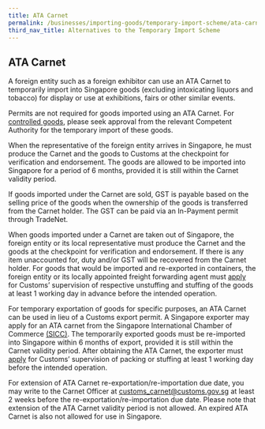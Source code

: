 ```yaml
---
title: ATA Carnet
permalink: /businesses/importing-goods/temporary-import-scheme/ata-carnet
third_nav_title: Alternatives to the Temporary Import Scheme
---
```


## ATA Carnet

A foreign entity such as a foreign exhibitor can use an ATA Carnet to temporarily import into Singapore goods (excluding intoxicating liquors and tobacco) for display or use at exhibitions, fairs or other similar events.

Permits are not required for goods imported using an ATA Carnet. For [controlled goods](/businesses/importing-goods/controlled-and-prohibited-goods-for-import), please seek approval from the relevant Competent Authority for the temporary import of these goods.

When the representative of the foreign entity arrives in Singapore, he must produce the Carnet and the goods to Customs at the checkpoint for verification and endorsement. The goods are allowed to be imported into Singapore for a period of 6 months,  provided it is still within the Carnet validity period.

If goods imported under the Carnet are sold, GST is payable based on the selling price of the goods when the ownership of the goods is transferred from the Carnet holder. The GST can be paid via an In-Payment permit through TradeNet.

When goods imported under a Carnet are taken out of Singapore, the foreign entity or its local representative must produce the Carnet and the goods at the checkpoint for verification and endorsement. If there is any item unaccounted for, duty and/or GST will be recovered from the Carnet holder. For goods that would be imported and re-exported in containers, the foreign entity or its locally appointed freight forwarding agent must [apply](http://eservices.customs.gov.sg/scripts/customs/supervision/supermenu.asp) for Customs’ supervision of respective unstuffing and stuffing of the goods at least 1 working day in advance  before the intended operation.

For temporary exportation of goods for specific purposes, an ATA Carnet can be used in lieu of a Customs export permit. A Singapore exporter may apply for an ATA carnet from the Singapore International Chamber of Commerce [(SICC)](http://www.sicc.com.sg/). The temporarily exported goods must be re-imported into Singapore within 6 months of export,  provided it is still within the Carnet validity period. After obtaining the ATA Carnet, the exporter must [apply](http://eservices.customs.gov.sg/scripts/customs/supervision/supermenu.asp) for Customs’ supervision of packing or stuffing at least 1 working day before the intended operation.

For extension of ATA Carnet re-exportation/re-importation due date, you may write to the Carnet Officer at  [customs_carnet@customs.gov.sg](mailto:customs_carnet@customs.gov.sg)  at least 2 weeks before the re-exportation/re-importation due date. Please note that extension of the ATA Carnet validity period is not allowed. An expired ATA Carnet is also not allowed for use in Singapore.
